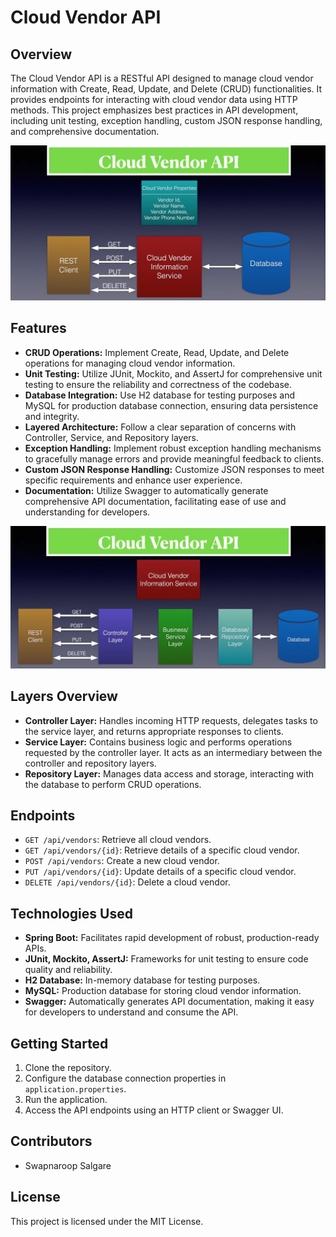 # Cloud Vendor API

## Overview
The Cloud Vendor API is a RESTful API designed to manage cloud vendor information with Create, Read, Update, and Delete (CRUD) functionalities. It provides endpoints for interacting with cloud vendor data using HTTP methods. This project emphasizes best practices in API development, including unit testing, exception handling, custom JSON response handling, and comprehensive documentation.

![image](https://github.com/Swapnaroop2001/CloudVendorProject/blob/main/CloudVendorAPI.png)

## Features
- **CRUD Operations:** Implement Create, Read, Update, and Delete operations for managing cloud vendor information.
- **Unit Testing:** Utilize JUnit, Mockito, and AssertJ for comprehensive unit testing to ensure the reliability and correctness of the codebase.
- **Database Integration:** Use H2 database for testing purposes and MySQL for production database connection, ensuring data persistence and integrity.
- **Layered Architecture:** Follow a clear separation of concerns with Controller, Service, and Repository layers.
- **Exception Handling:** Implement robust exception handling mechanisms to gracefully manage errors and provide meaningful feedback to clients.
- **Custom JSON Response Handling:** Customize JSON responses to meet specific requirements and enhance user experience.
- **Documentation:** Utilize Swagger to automatically generate comprehensive API documentation, facilitating ease of use and understanding for developers.

![image](https://github.com/Swapnaroop2001/CloudVendorProject/blob/main/CloudVendorAPIExpanded.png)
## Layers Overview
- **Controller Layer:** Handles incoming HTTP requests, delegates tasks to the service layer, and returns appropriate responses to clients.
- **Service Layer:** Contains business logic and performs operations requested by the controller layer. It acts as an intermediary between the controller and repository layers.
- **Repository Layer:** Manages data access and storage, interacting with the database to perform CRUD operations.

## Endpoints
- `GET /api/vendors`: Retrieve all cloud vendors.
- `GET /api/vendors/{id}`: Retrieve details of a specific cloud vendor.
- `POST /api/vendors`: Create a new cloud vendor.
- `PUT /api/vendors/{id}`: Update details of a specific cloud vendor.
- `DELETE /api/vendors/{id}`: Delete a cloud vendor.

## Technologies Used
- **Spring Boot:** Facilitates rapid development of robust, production-ready APIs.
- **JUnit, Mockito, AssertJ:** Frameworks for unit testing to ensure code quality and reliability.
- **H2 Database:** In-memory database for testing purposes.
- **MySQL:** Production database for storing cloud vendor information.
- **Swagger:** Automatically generates API documentation, making it easy for developers to understand and consume the API.

## Getting Started
1. Clone the repository.
2. Configure the database connection properties in `application.properties`.
3. Run the application.
4. Access the API endpoints using an HTTP client or Swagger UI.

## Contributors
- Swapnaroop Salgare

## License
This project is licensed under the MIT License.
